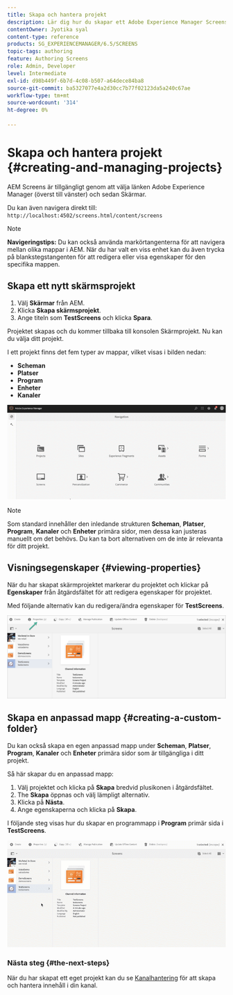 ```yaml
---
title: Skapa och hantera projekt
description: Lär dig hur du skapar ett Adobe Experience Manager Screens-projekt.
contentOwner: Jyotika syal
content-type: reference
products: SG_EXPERIENCEMANAGER/6.5/SCREENS
topic-tags: authoring
feature: Authoring Screens
role: Admin, Developer
level: Intermediate
exl-id: d98b449f-6b7d-4c08-b507-a64dece84ba8
source-git-commit: ba5327077e4a2d30cc7b77f02123da5a240c67ae
workflow-type: tm+mt
source-wordcount: '314'
ht-degree: 0%

---
```


# Skapa och hantera projekt {#creating-and-managing-projects}

AEM Screens är tillgängligt genom att välja länken Adobe Experience Manager (överst till vänster) och sedan Skärmar.

Du kan även navigera direkt till: `http://localhost:4502/screens.html/content/screens`

>[!NOTE]
>**Navigeringstips:**
>Du kan också använda markörtangenterna för att navigera mellan olika mappar i AEM. När du har valt en viss enhet kan du även trycka på blankstegstangenten för att redigera eller visa egenskaper för den specifika mappen.

## Skapa ett nytt skärmsprojekt

1. Välj **Skärmar** från AEM.
1. Klicka **Skapa skärmsprojekt**.
1. Ange titeln som **TestScreens** och klicka **Spara**.

Projektet skapas och du kommer tillbaka till konsolen Skärmprojekt. Nu kan du välja ditt projekt.

I ett projekt finns det fem typer av mappar, vilket visas i bilden nedan:

* **Scheman**
* **Platser**
* **Program**
* **Enheter**
* **Kanaler**

![player1](assets/create-project.gif)

>[!NOTE]
>
>Som standard innehåller den inledande strukturen **Scheman**, **Platser**, **Program**, **Kanaler** och **Enheter** primära sidor, men dessa kan justeras manuellt om det behövs. Du kan ta bort alternativen om de inte är relevanta för ditt projekt.


## Visningsegenskaper {#viewing-properties}

När du har skapat skärmprojektet markerar du projektet och klickar på **Egenskaper** från åtgärdsfältet för att redigera egenskaper för projektet.

Med följande alternativ kan du redigera/ändra egenskaper för **TestScreens**.

![bild](assets/create-project2.png)

## Skapa en anpassad mapp {#creating-a-custom-folder}

Du kan också skapa en egen anpassad mapp under **Scheman**, **Platser**, **Program**, **Kanaler** och **Enheter** primära sidor som är tillgängliga i ditt projekt.

Så här skapar du en anpassad mapp:

1. Välj projektet och klicka på **Skapa** bredvid plusikonen i åtgärdsfältet.
1. The **Skapa** öppnas och välj lämpligt alternativ.
1. Klicka på **Nästa**.
1. Ange egenskaperna och klicka på **Skapa**.

I följande steg visas hur du skapar en programmapp i **Program** primär sida i **TestScreens**.

![player2-1](assets/create-project3.gif)

### Nästa steg {#the-next-steps}

När du har skapat ett eget projekt kan du se [Kanalhantering](managing-channels.md) för att skapa och hantera innehåll i din kanal.
